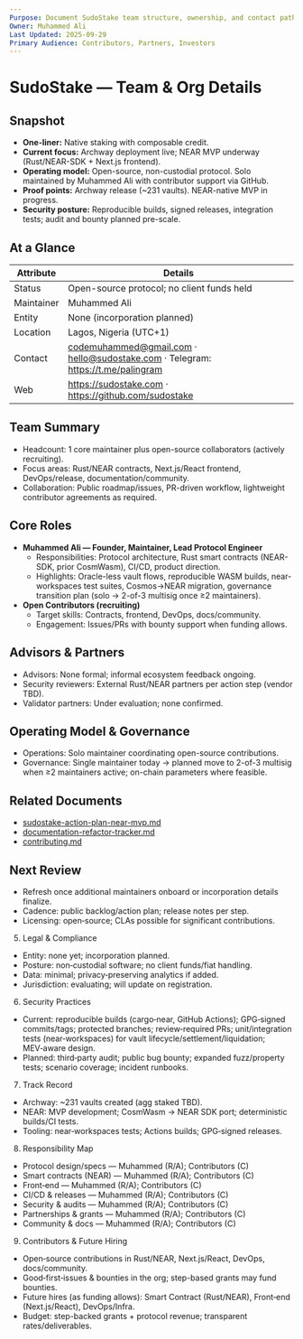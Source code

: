 ```yaml
---
Purpose: Document SudoStake team structure, ownership, and contact paths.
Owner: Muhammed Ali
Last Updated: 2025-09-29
Primary Audience: Contributors, Partners, Investors
---
```


# SudoStake — Team & Org Details

## Snapshot
- **One-liner:** Native staking with composable credit.
- **Current focus:** Archway deployment live; NEAR MVP underway (Rust/NEAR-SDK + Next.js frontend).
- **Operating model:** Open-source, non-custodial protocol. Solo maintained by Muhammed Ali with contributor support via GitHub.
- **Proof points:** Archway release (~231 vaults). NEAR-native MVP in progress.
- **Security posture:** Reproducible builds, signed releases, integration tests; audit and bounty planned pre-scale.

## At a Glance
| Attribute | Details |
| --- | --- |
| Status | Open-source protocol; no client funds held |
| Maintainer | Muhammed Ali |
| Entity | None (incorporation planned) |
| Location | Lagos, Nigeria (UTC+1) |
| Contact | codemuhammed@gmail.com · hello@sudostake.com · Telegram: https://t.me/palingram |
| Web | https://sudostake.com · https://github.com/sudostake |

## Team Summary
- Headcount: 1 core maintainer plus open-source collaborators (actively recruiting).
- Focus areas: Rust/NEAR contracts, Next.js/React frontend, DevOps/release, documentation/community.
- Collaboration: Public roadmap/issues, PR-driven workflow, lightweight contributor agreements as required.

## Core Roles
- **Muhammed Ali — Founder, Maintainer, Lead Protocol Engineer**
  - Responsibilities: Protocol architecture, Rust smart contracts (NEAR-SDK, prior CosmWasm), CI/CD, product direction.
  - Highlights: Oracle-less vault flows, reproducible WASM builds, near-workspaces test suites, Cosmos→NEAR migration, governance transition plan (solo → 2-of-3 multisig once ≥2 maintainers).
- **Open Contributors (recruiting)**
  - Target skills: Contracts, frontend, DevOps, docs/community.
  - Engagement: Issues/PRs with bounty support when funding allows.

## Advisors & Partners
- Advisors: None formal; informal ecosystem feedback ongoing.
- Security reviewers: External Rust/NEAR partners per action step (vendor TBD).
- Validator partners: Under evaluation; none confirmed.

## Operating Model & Governance
- Operations: Solo maintainer coordinating open-source contributions.
- Governance: Single maintainer today → planned move to 2-of-3 multisig when ≥2 maintainers active; on-chain parameters where feasible.

## Related Documents
- [sudostake-action-plan-near-mvp.md](../execution/sudostake-action-plan-near-mvp.md)
- [documentation-refactor-tracker.md](../meta/documentation-refactor-tracker.md)
- [contributing.md](./contributing.md)

## Next Review
- Refresh once additional maintainers onboard or incorporation details finalize.
- Cadence: public backlog/action plan; release notes per step.
- Licensing: open‑source; CLAs possible for significant contributions.

5) Legal & Compliance
- Entity: none yet; incorporation planned.
- Posture: non‑custodial software; no client funds/fiat handling.
- Data: minimal; privacy‑preserving analytics if added.
- Jurisdiction: evaluating; will update on registration.

6) Security Practices
- Current: reproducible builds (cargo‑near, GitHub Actions); GPG‑signed commits/tags; protected branches; review‑required PRs; unit/integration tests (near‑workspaces) for vault lifecycle/settlement/liquidation; MEV‑aware design.
- Planned: third‑party audit; public bug bounty; expanded fuzz/property tests; scenario coverage; incident runbooks.

7) Track Record
- Archway: ~231 vaults created (agg staked TBD).
- NEAR: MVP development; CosmWasm → NEAR SDK port; deterministic builds/CI tests.
- Tooling: near‑workspaces tests; Actions builds; GPG‑signed releases.

8) Responsibility Map
- Protocol design/specs — Muhammed (R/A); Contributors (C)
- Smart contracts (NEAR) — Muhammed (R/A); Contributors (C)
- Front‑end — Muhammed (R/A); Contributors (C)
- CI/CD & releases — Muhammed (R/A); Contributors (C)
- Security & audits — Muhammed (R/A); Contributors (C)
- Partnerships & grants — Muhammed (R/A); Contributors (C)
- Community & docs — Muhammed (R/A); Contributors (C)

9) Contributors & Future Hiring
- Open‑source contributions in Rust/NEAR, Next.js/React, DevOps, docs/community.
- Good‑first‑issues & bounties in the org; step-based grants may fund bounties.
- Future hires (as funding allows): Smart Contract (Rust/NEAR), Front‑end (Next.js/React), DevOps/Infra.
- Budget: step-backed grants + protocol revenue; transparent rates/deliverables.
